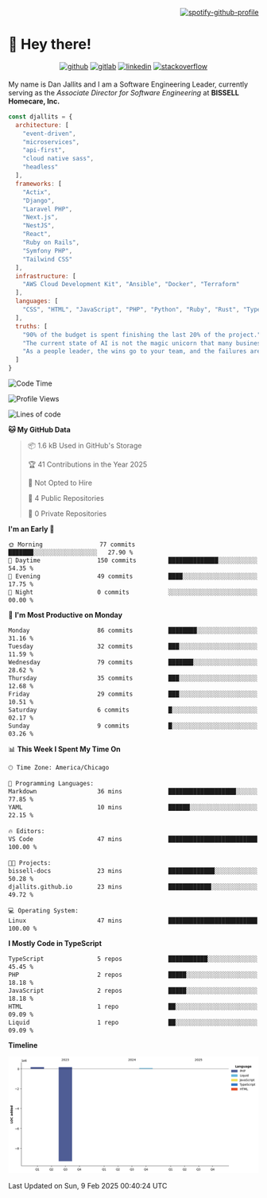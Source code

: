 <div align="right">

[![spotify-github-profile](https://spotify-github-profile.kittinanx.com/api/view?uid=12495546&cover_image=true&theme=novatorem&show_offline=true&background_color=121212&interchange=false&bar_color=53b14f&bar_color_cover=true)](https://open.spotify.com/user/12495546)

</div>

# 👋 Hey there!

<div align="center">
<a href="https://github.com/djallits" target="_blank"><img src=https://img.shields.io/badge/github-%2324292e.svg?&style=for-the-badge&logo=github&logoColor=white alt=github style="margin-bottom: 5px;" /></a>
<a href="https://gitlab.com/djallits" target="_blank"><img src=https://img.shields.io/badge/gitlab-fc6d26.svg?&style=for-the-badge&logo=gitlab&logoColor=white alt=gitlab style="margin-bottom: 5px;" /></a>
<a href="https://linkedin.com/in/djallits" target="_blank"><img src=https://img.shields.io/badge/linkedin-%231E77B5.svg?&style=for-the-badge&logo=linkedin&logoColor=white alt=linkedin style="margin-bottom: 5px;" /></a>
<a href="https://stackoverflow.com/users/2073216/djallits" target="_blank"><img src=https://img.shields.io/badge/stackoverflow-f47f24.svg?&style=for-the-badge&logo=stackoverflow&logoColor=white alt=stackoverflow style="margin-bottom: 5px;" /></a>
</div> 

My name is Dan Jallits and I am a Software Engineering Leader, currently serving as the _Associate Director for Software Engineering_ at **BISSELL Homecare, Inc.**

```javascript
const djallits = {
  architecture: [
    "event-driven",
    "microservices",
    "api-first",
    "cloud native sass",
    "headless"
  ],
  frameworks: [
    "Actix",
    "Django",
    "Laravel PHP",
    "Next.js",
    "NestJS",
    "React",
    "Ruby on Rails",
    "Symfony PHP",
    "Tailwind CSS"
  ],
  infrastructure: [
    "AWS Cloud Development Kit", "Ansible", "Docker", "Terraform"
  ],
  languages: [
    "CSS", "HTML", "JavaScript", "PHP", "Python", "Ruby", "Rust", "TypeScript"
  ],
  truths: [
    "90% of the budget is spent finishing the last 20% of the project.",
    "The current state of AI is not the magic unicorn that many business leaders believe it to be.",
    "As a people leader, the wins go to your team, and the failures are yours alone to own."
  ]
}
```

<!--START_SECTION:waka-->
![Code Time](http://img.shields.io/badge/Code%20Time-626%20hrs%2020%20mins-blue)

![Profile Views](http://img.shields.io/badge/Profile%20Views-2-blue)

![Lines of code](https://img.shields.io/badge/From%20Hello%20World%20I%27ve%20Written-439.3%20thousand%20lines%20of%20code-blue)

**🐱 My GitHub Data** 

> 📦 1.6 kB Used in GitHub's Storage 
 > 
> 🏆 41 Contributions in the Year 2025
 > 
> 🚫 Not Opted to Hire
 > 
> 📜 4 Public Repositories 
 > 
> 🔑 0 Private Repositories 
 > 
**I'm an Early 🐤** 

```text
🌞 Morning                77 commits          ███████░░░░░░░░░░░░░░░░░░   27.90 % 
🌆 Daytime                150 commits         ██████████████░░░░░░░░░░░   54.35 % 
🌃 Evening                49 commits          ████░░░░░░░░░░░░░░░░░░░░░   17.75 % 
🌙 Night                  0 commits           ░░░░░░░░░░░░░░░░░░░░░░░░░   00.00 % 
```
📅 **I'm Most Productive on Monday** 

```text
Monday                   86 commits          ████████░░░░░░░░░░░░░░░░░   31.16 % 
Tuesday                  32 commits          ███░░░░░░░░░░░░░░░░░░░░░░   11.59 % 
Wednesday                79 commits          ███████░░░░░░░░░░░░░░░░░░   28.62 % 
Thursday                 35 commits          ███░░░░░░░░░░░░░░░░░░░░░░   12.68 % 
Friday                   29 commits          ███░░░░░░░░░░░░░░░░░░░░░░   10.51 % 
Saturday                 6 commits           █░░░░░░░░░░░░░░░░░░░░░░░░   02.17 % 
Sunday                   9 commits           █░░░░░░░░░░░░░░░░░░░░░░░░   03.26 % 
```


📊 **This Week I Spent My Time On** 

```text
🕑︎ Time Zone: America/Chicago

💬 Programming Languages: 
Markdown                 36 mins             ███████████████████░░░░░░   77.85 % 
YAML                     10 mins             ██████░░░░░░░░░░░░░░░░░░░   22.15 % 

🔥 Editors: 
VS Code                  47 mins             █████████████████████████   100.00 % 

🐱‍💻 Projects: 
bissell-docs             23 mins             █████████████░░░░░░░░░░░░   50.28 % 
djallits.github.io       23 mins             ████████████░░░░░░░░░░░░░   49.72 % 

💻 Operating System: 
Linux                    47 mins             █████████████████████████   100.00 % 
```

**I Mostly Code in TypeScript** 

```text
TypeScript               5 repos             ███████████░░░░░░░░░░░░░░   45.45 % 
PHP                      2 repos             █████░░░░░░░░░░░░░░░░░░░░   18.18 % 
JavaScript               2 repos             █████░░░░░░░░░░░░░░░░░░░░   18.18 % 
HTML                     1 repo              ██░░░░░░░░░░░░░░░░░░░░░░░   09.09 % 
Liquid                   1 repo              ██░░░░░░░░░░░░░░░░░░░░░░░   09.09 % 
```



**Timeline**

![Lines of Code chart](https://raw.githubusercontent.com/djallits/djallits/main/assets/bar_graph.png)


 Last Updated on Sun,  9 Feb 2025 00:40:24  UTC
<!--END_SECTION:waka-->
